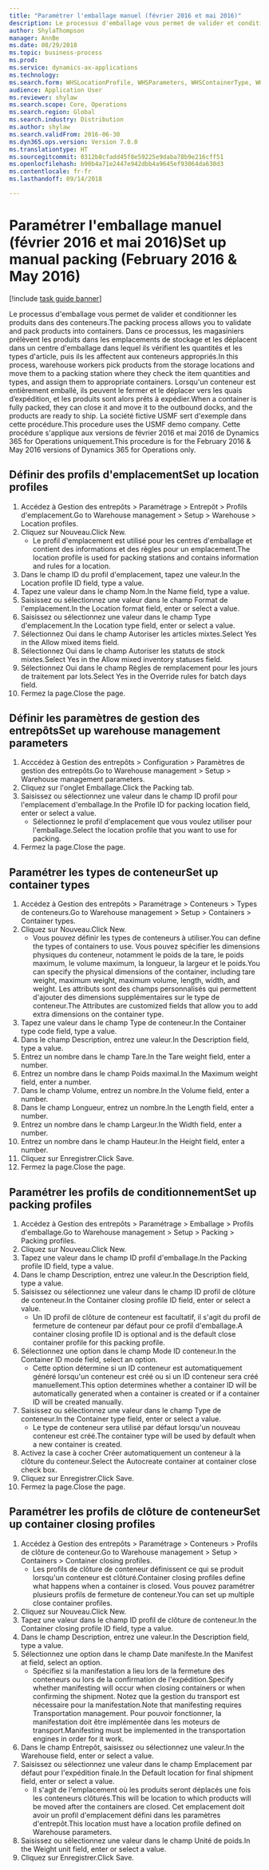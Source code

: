 ```yaml
--- 
title: "Paramétrer l'emballage manuel (février 2016 et mai 2016)"
description: Le processus d'emballage vous permet de valider et conditionner les produits dans des conteneurs.
author: ShylaThompson
manager: AnnBe
ms.date: 08/29/2018
ms.topic: business-process
ms.prod: 
ms.service: dynamics-ax-applications
ms.technology: 
ms.search.form: WHSLocationProfile, WHSParameters, WHSContainerType, WHSPackProfile, WHSCloseContainerProfile, InventLocationIdLookup, UnitOfMeasureLookup
audience: Application User
ms.reviewer: shylaw
ms.search.scope: Core, Operations
ms.search.region: Global
ms.search.industry: Distribution
ms.author: shylaw
ms.search.validFrom: 2016-06-30
ms.dyn365.ops.version: Version 7.0.0
ms.translationtype: HT
ms.sourcegitcommit: 0312b8cfadd45f8e59225e9daba78b9e216cff51
ms.openlocfilehash: b90b4a71e2447e942dbb4a9645ef93064da630d3
ms.contentlocale: fr-fr
ms.lasthandoff: 09/14/2018

---
```

# <a name="set-up-manual-packing-february-2016--may-2016"></a><span data-ttu-id="b1346-103">Paramétrer l'emballage manuel (février 2016 et mai 2016)</span><span class="sxs-lookup"><span data-stu-id="b1346-103">Set up manual packing (February 2016 & May 2016)</span></span>

[!include [task guide banner](../../includes/task-guide-banner.md)]

<span data-ttu-id="b1346-104">Le processus d'emballage vous permet de valider et conditionner les produits dans des conteneurs.</span><span class="sxs-lookup"><span data-stu-id="b1346-104">The packing process allows you to validate and pack products into containers.</span></span> <span data-ttu-id="b1346-105">Dans ce processus, les magasiniers prélèvent les produits dans les emplacements de stockage et les déplacent dans un centre d'emballage dans lequel ils vérifient les quantités et les types d'article, puis ils les affectent aux conteneurs appropriés.</span><span class="sxs-lookup"><span data-stu-id="b1346-105">In this process, warehouse workers pick products from the storage locations and move them to a packing station where they check the item quantities and types, and assign them to appropriate containers.</span></span> <span data-ttu-id="b1346-106">Lorsqu'un conteneur est entièrement emballé, ils peuvent le fermer et le déplacer vers les quais d’expédition, et les produits sont alors prêts à expédier.</span><span class="sxs-lookup"><span data-stu-id="b1346-106">When a container is fully packed, they can close it and move it to the outbound docks, and the products are ready to ship.</span></span> <span data-ttu-id="b1346-107">La société fictive USMF sert d'exemple dans cette procédure.</span><span class="sxs-lookup"><span data-stu-id="b1346-107">This procedure uses the USMF demo company.</span></span> <span data-ttu-id="b1346-108">Cette procédure s'applique aux versions de février 2016 et mai 2016 de Dynamics 365 for Operations uniquement.</span><span class="sxs-lookup"><span data-stu-id="b1346-108">This procedure is for the February 2016 & May 2016 versions of Dynamics 365 for Operations only.</span></span>


## <a name="set-up-location-profiles"></a><span data-ttu-id="b1346-109">Définir des profils d'emplacement</span><span class="sxs-lookup"><span data-stu-id="b1346-109">Set up location profiles</span></span>
1. <span data-ttu-id="b1346-110">Accédez à Gestion des entrepôts > Paramétrage > Entrepôt > Profils d'emplacement.</span><span class="sxs-lookup"><span data-stu-id="b1346-110">Go to Warehouse management > Setup > Warehouse > Location profiles.</span></span>
2. <span data-ttu-id="b1346-111">Cliquez sur Nouveau.</span><span class="sxs-lookup"><span data-stu-id="b1346-111">Click New.</span></span>
    * <span data-ttu-id="b1346-112">Le profil d'emplacement est utilisé pour les centres d'emballage et contient des informations et des règles pour un emplacement.</span><span class="sxs-lookup"><span data-stu-id="b1346-112">The location profile is used for packing stations and contains information and rules for a location.</span></span>  
3. <span data-ttu-id="b1346-113">Dans le champ ID du profil d'emplacement, tapez une valeur.</span><span class="sxs-lookup"><span data-stu-id="b1346-113">In the Location profile ID field, type a value.</span></span>
4. <span data-ttu-id="b1346-114">Tapez une valeur dans le champ Nom.</span><span class="sxs-lookup"><span data-stu-id="b1346-114">In the Name field, type a value.</span></span>
5. <span data-ttu-id="b1346-115">Saisissez ou sélectionnez une valeur dans le champ Format de l'emplacement.</span><span class="sxs-lookup"><span data-stu-id="b1346-115">In the Location format field, enter or select a value.</span></span>
6. <span data-ttu-id="b1346-116">Saisissez ou sélectionnez une valeur dans le champ Type d'emplacement.</span><span class="sxs-lookup"><span data-stu-id="b1346-116">In the Location type field, enter or select a value.</span></span>
7. <span data-ttu-id="b1346-117">Sélectionnez Oui dans le champ Autoriser les articles mixtes.</span><span class="sxs-lookup"><span data-stu-id="b1346-117">Select Yes in the Allow mixed items field.</span></span>
8. <span data-ttu-id="b1346-118">Sélectionnez Oui dans le champ Autoriser les statuts de stock mixtes.</span><span class="sxs-lookup"><span data-stu-id="b1346-118">Select Yes in the Allow mixed  inventory statuses field.</span></span>
9. <span data-ttu-id="b1346-119">Sélectionnez Oui dans le champ Règles de remplacement pour les jours de traitement par lots.</span><span class="sxs-lookup"><span data-stu-id="b1346-119">Select Yes in the Override rules for batch days field.</span></span>
10. <span data-ttu-id="b1346-120">Fermez la page.</span><span class="sxs-lookup"><span data-stu-id="b1346-120">Close the page.</span></span>

## <a name="set-up-warehouse-management-parameters"></a><span data-ttu-id="b1346-121">Définir les paramètres de gestion des entrepôts</span><span class="sxs-lookup"><span data-stu-id="b1346-121">Set up warehouse management parameters</span></span> 
1. <span data-ttu-id="b1346-122">Acccédez à Gestion des entrepôts > Configuration > Paramètres de gestion des entrepôts.</span><span class="sxs-lookup"><span data-stu-id="b1346-122">Go to Warehouse management > Setup > Warehouse management parameters.</span></span>
2. <span data-ttu-id="b1346-123">Cliquez sur l'onglet Emballage.</span><span class="sxs-lookup"><span data-stu-id="b1346-123">Click the Packing tab.</span></span>
3. <span data-ttu-id="b1346-124">Saisissez ou sélectionnez une valeur dans le champ ID profil pour l'emplacement d'emballage.</span><span class="sxs-lookup"><span data-stu-id="b1346-124">In the Profile ID for packing location field, enter or select a value.</span></span>
    * <span data-ttu-id="b1346-125">Sélectionnez le profil d'emplacement que vous voulez utiliser pour l'emballage.</span><span class="sxs-lookup"><span data-stu-id="b1346-125">Select the location profile that you want to use for packing.</span></span>  
4. <span data-ttu-id="b1346-126">Fermez la page.</span><span class="sxs-lookup"><span data-stu-id="b1346-126">Close the page.</span></span>

## <a name="set-up-container-types"></a><span data-ttu-id="b1346-127">Paramétrer les types de conteneur</span><span class="sxs-lookup"><span data-stu-id="b1346-127">Set up container types</span></span>
1. <span data-ttu-id="b1346-128">Accédez à Gestion des entrepôts > Paramétrage > Conteneurs > Types de conteneurs.</span><span class="sxs-lookup"><span data-stu-id="b1346-128">Go to Warehouse management > Setup > Containers > Container types.</span></span>
2. <span data-ttu-id="b1346-129">Cliquez sur Nouveau.</span><span class="sxs-lookup"><span data-stu-id="b1346-129">Click New.</span></span>
    * <span data-ttu-id="b1346-130">Vous pouvez définir les types de conteneurs à utiliser.</span><span class="sxs-lookup"><span data-stu-id="b1346-130">You can define the types of containers to use.</span></span> <span data-ttu-id="b1346-131">Vous pouvez spécifier les dimensions physiques du conteneur, notamment le poids de la tare, le poids maximum, le volume maximum, la longueur, la largeur et le poids.</span><span class="sxs-lookup"><span data-stu-id="b1346-131">You can specify the physical dimensions of the container, including tare weight, maximum weight, maximum volume, length, width, and weight.</span></span>  <span data-ttu-id="b1346-132">Les attributs sont des champs personnalisés qui permettent d'ajouter des dimensions supplémentaires sur le type de conteneur.</span><span class="sxs-lookup"><span data-stu-id="b1346-132">The Attributes are customized fields that allow you to add extra dimensions on the container type.</span></span>     
3. <span data-ttu-id="b1346-133">Tapez une valeur dans le champ Type de conteneur.</span><span class="sxs-lookup"><span data-stu-id="b1346-133">In the Container type code field, type a value.</span></span>
4. <span data-ttu-id="b1346-134">Dans le champ Description, entrez une valeur.</span><span class="sxs-lookup"><span data-stu-id="b1346-134">In the Description field, type a value.</span></span>
5. <span data-ttu-id="b1346-135">Entrez un nombre dans le champ Tare.</span><span class="sxs-lookup"><span data-stu-id="b1346-135">In the Tare weight field, enter a number.</span></span>
6. <span data-ttu-id="b1346-136">Entrez un nombre dans le champ Poids maximal.</span><span class="sxs-lookup"><span data-stu-id="b1346-136">In the Maximum weight field, enter a number.</span></span>
7. <span data-ttu-id="b1346-137">Dans le champ Volume, entrez un nombre.</span><span class="sxs-lookup"><span data-stu-id="b1346-137">In the Volume field, enter a number.</span></span>
8. <span data-ttu-id="b1346-138">Dans le champ Longueur, entrez un nombre.</span><span class="sxs-lookup"><span data-stu-id="b1346-138">In the Length field, enter a number.</span></span>
9. <span data-ttu-id="b1346-139">Entrez un nombre dans le champ Largeur.</span><span class="sxs-lookup"><span data-stu-id="b1346-139">In the Width field, enter a number.</span></span>
10. <span data-ttu-id="b1346-140">Entrez un nombre dans le champ Hauteur.</span><span class="sxs-lookup"><span data-stu-id="b1346-140">In the Height field, enter a number.</span></span>
11. <span data-ttu-id="b1346-141">Cliquez sur Enregistrer.</span><span class="sxs-lookup"><span data-stu-id="b1346-141">Click Save.</span></span>
12. <span data-ttu-id="b1346-142">Fermez la page.</span><span class="sxs-lookup"><span data-stu-id="b1346-142">Close the page.</span></span>

## <a name="set-up-packing-profiles"></a><span data-ttu-id="b1346-143">Paramétrer les profils de conditionnement</span><span class="sxs-lookup"><span data-stu-id="b1346-143">Set up packing profiles</span></span>
1. <span data-ttu-id="b1346-144">Accédez à Gestion des entrepôts > Paramétrage > Emballage > Profils d'emballage.</span><span class="sxs-lookup"><span data-stu-id="b1346-144">Go to Warehouse management > Setup > Packing > Packing profiles.</span></span>
2. <span data-ttu-id="b1346-145">Cliquez sur Nouveau.</span><span class="sxs-lookup"><span data-stu-id="b1346-145">Click New.</span></span>
3. <span data-ttu-id="b1346-146">Tapez une valeur dans le champ ID profil d'emballage.</span><span class="sxs-lookup"><span data-stu-id="b1346-146">In the Packing profile ID field, type a value.</span></span>
4. <span data-ttu-id="b1346-147">Dans le champ Description, entrez une valeur.</span><span class="sxs-lookup"><span data-stu-id="b1346-147">In the Description field, type a value.</span></span>
5. <span data-ttu-id="b1346-148">Saisissez ou sélectionnez une valeur dans le champ ID profil de clôture de conteneur.</span><span class="sxs-lookup"><span data-stu-id="b1346-148">In the Container closing profile ID field, enter or select a value.</span></span>
    * <span data-ttu-id="b1346-149">Un ID profil de clôture de conteneur est facultatif, il s'agit du profil de fermeture de conteneur par défaut pour ce profil d'emballage.</span><span class="sxs-lookup"><span data-stu-id="b1346-149">A container closing profile ID is optional and is the default close container profile for this packing profile.</span></span>  
6. <span data-ttu-id="b1346-150">Sélectionnez une option dans le champ Mode ID conteneur.</span><span class="sxs-lookup"><span data-stu-id="b1346-150">In the Container ID mode field, select an option.</span></span>
    * <span data-ttu-id="b1346-151">Cette option détermine si un ID conteneur est automatiquement généré lorsqu'un conteneur est créé ou si un ID conteneur sera créé manuellement.</span><span class="sxs-lookup"><span data-stu-id="b1346-151">This option determines whether a container ID will be automatically generated when a container is created or if a container ID will be created manually.</span></span>  
7. <span data-ttu-id="b1346-152">Saisissez ou sélectionnez une valeur dans le champ Type de conteneur.</span><span class="sxs-lookup"><span data-stu-id="b1346-152">In the Container type field, enter or select a value.</span></span>
    * <span data-ttu-id="b1346-153">Le type de conteneur sera utilisé par défaut lorsqu'un nouveau conteneur est créé.</span><span class="sxs-lookup"><span data-stu-id="b1346-153">The container type will be used by default when a new container is created.</span></span>  
8. <span data-ttu-id="b1346-154">Activez la case à cocher Créer automatiquement un conteneur à la clôture du conteneur.</span><span class="sxs-lookup"><span data-stu-id="b1346-154">Select the Autocreate container at container close check box.</span></span>
9. <span data-ttu-id="b1346-155">Cliquez sur Enregistrer.</span><span class="sxs-lookup"><span data-stu-id="b1346-155">Click Save.</span></span>
10. <span data-ttu-id="b1346-156">Fermez la page.</span><span class="sxs-lookup"><span data-stu-id="b1346-156">Close the page.</span></span>

## <a name="set-up-container-closing-profiles"></a><span data-ttu-id="b1346-157">Paramétrer les profils de clôture de conteneur</span><span class="sxs-lookup"><span data-stu-id="b1346-157">Set up container closing profiles</span></span>
1. <span data-ttu-id="b1346-158">Accédez à Gestion des entrepôts > Paramétrage > Conteneurs > Profils de clôture de conteneur.</span><span class="sxs-lookup"><span data-stu-id="b1346-158">Go to Warehouse management > Setup > Containers > Container closing profiles.</span></span>
    * <span data-ttu-id="b1346-159">Les profils de clôture de conteneur définissent ce qui se produit lorsqu'un conteneur est clôturé.</span><span class="sxs-lookup"><span data-stu-id="b1346-159">Container closing profiles define what happens when a container is closed.</span></span> <span data-ttu-id="b1346-160">Vous pouvez paramétrer plusieurs profils de fermeture de conteneur.</span><span class="sxs-lookup"><span data-stu-id="b1346-160">You can set up multiple close container profiles.</span></span>       
2. <span data-ttu-id="b1346-161">Cliquez sur Nouveau.</span><span class="sxs-lookup"><span data-stu-id="b1346-161">Click New.</span></span>
3. <span data-ttu-id="b1346-162">Tapez une valeur dans le champ ID profil de clôture de conteneur.</span><span class="sxs-lookup"><span data-stu-id="b1346-162">In the Container closing profile ID field, type a value.</span></span>
4. <span data-ttu-id="b1346-163">Dans le champ Description, entrez une valeur.</span><span class="sxs-lookup"><span data-stu-id="b1346-163">In the Description field, type a value.</span></span>
5. <span data-ttu-id="b1346-164">Sélectionnez une option dans le champ Date manifeste.</span><span class="sxs-lookup"><span data-stu-id="b1346-164">In the Manifest at field, select an option.</span></span>
    * <span data-ttu-id="b1346-165">Spécifiez si la manifestation a lieu lors de la fermeture des conteneurs ou lors de la confirmation de l'expédition.</span><span class="sxs-lookup"><span data-stu-id="b1346-165">Specify whether manifesting will occur when closing containers or when confirming the shipment.</span></span> <span data-ttu-id="b1346-166">Notez que la gestion du transport est nécessaire pour la manifestation.</span><span class="sxs-lookup"><span data-stu-id="b1346-166">Note that manifesting requires Transportation management.</span></span> <span data-ttu-id="b1346-167">Pour pouvoir fonctionner, la manifestation doit être implémentée dans les moteurs de transport.</span><span class="sxs-lookup"><span data-stu-id="b1346-167">Manifesting must be implemented in the transportation engines in order for it work.</span></span>  
6. <span data-ttu-id="b1346-168">Dans le champ Entrepôt, saisissez ou sélectionnez une valeur.</span><span class="sxs-lookup"><span data-stu-id="b1346-168">In the Warehouse field, enter or select a value.</span></span>
7. <span data-ttu-id="b1346-169">Saisissez ou sélectionnez une valeur dans le champ Emplacement par défaut pour l'expédition finale.</span><span class="sxs-lookup"><span data-stu-id="b1346-169">In the Default location for final shipment field, enter or select a value.</span></span>
    * <span data-ttu-id="b1346-170">Il s'agit de l'emplacement où les produits seront déplacés une fois les conteneurs clôturés.</span><span class="sxs-lookup"><span data-stu-id="b1346-170">This will be location to which products will be moved after the containers are closed.</span></span> <span data-ttu-id="b1346-171">Cet emplacement doit avoir un profil d'emplacement défini dans les paramètres d'entrepôt.</span><span class="sxs-lookup"><span data-stu-id="b1346-171">This location must have a location profile defined on Warehouse parameters.</span></span>  
8. <span data-ttu-id="b1346-172">Saisissez ou sélectionnez une valeur dans le champ Unité de poids.</span><span class="sxs-lookup"><span data-stu-id="b1346-172">In the Weight unit field, enter or select a value.</span></span>
9. <span data-ttu-id="b1346-173">Cliquez sur Enregistrer.</span><span class="sxs-lookup"><span data-stu-id="b1346-173">Click Save.</span></span>


